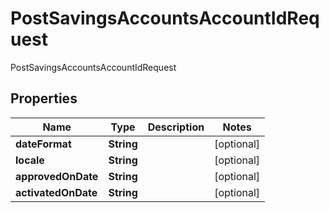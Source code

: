 

# PostSavingsAccountsAccountIdRequest

PostSavingsAccountsAccountIdRequest
## Properties

Name | Type | Description | Notes
------------ | ------------- | ------------- | -------------
**dateFormat** | **String** |  |  [optional]
**locale** | **String** |  |  [optional]
**approvedOnDate** | **String** |  |  [optional]
**activatedOnDate** | **String** |  |  [optional]



